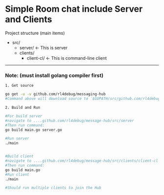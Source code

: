 # Simple Room chat include Server and Clients

Project structure (main items)
*   src/
    * server/ <- This is server
    * clients/
        * client-cl/ <- This is command-line client

---

### Note: (must install golang compiler first)

`1. Get source`

```sh
go get -u -v github.com/rl4debug/messaging-hub
#Command above will download source to `$GOPATH/src/github.com/rl4debug/message-hub`

```

`2. Build and Run`

```sh
#For build server
#navigate to ....github.com/rl4debug/message-hub/src/server
#Then run command:
go build main.go server.go

#Run server
./main


#Build client
#navigate to ....github.com/rl4debug/message-hub/src/clients/client-cl
#Then run command:
go build main.go
#Run client
./main

#Should run multiple clients to join the Hub
```